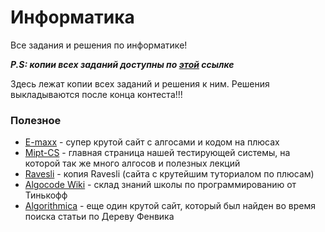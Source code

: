 # Информатика

Все задания и решения по информатике!

***P.S: копии всех заданий доступны по [этой](http://cs.mipt.ru/bs2022) ссылке***

Здесь лежат копии всех заданий и решения к ним.
Решения выкладываются поcле конца контеста!!!

### Полезное

* [E-maxx](https://e-maxx.ru/index.php) - супер крутой сайт с алгосами и кодом на плюсах
* [Mipt-CS](https://mipt-cs.github.io/python3-2017-2018/) - главная страница нашей тестирующей системы, на которой так же много алгосов и полезных лекций
* [Ravesli](https://googleweblight.com/sp?hl=ru-RU&geid=NSTN&u=https://ravesli.com/uroki-cpp/) - копия Ravesli (сайта с крутейшим туториалом по плюсам) 
* [Algocode Wiki](https://wiki.algocode.ru/index.php?title=Заглавная_страница) - склад знаний школы по программированию от Тинькофф
* [Algorithmica](https://algorithmica.org/ru/) - еще один крутой сайт, который был найден во время поиска статьи по Дереву Фенвика
